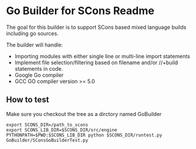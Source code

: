# Go Builder for SCons Readme

The goal for this builder is to support SCons based mixed language builds including go sources.

The builder will handle:

* Importing modules with either single line or multi-line import statements
* Implement file selection/filtering based on filename and/or //+build statements in code.
* Google Go compiler
* GCC GO compiler version >= 5.0


## How to test
Make sure you checkout the tree as a dirctory named GoBuilder
```
export SCONS_DIR=/path_to_scons
export SCONS_LIB_DIR=$SCONS_DIR/src/engine
PYTHONPATH=$PWD:$SCONS_LIB_DIR python $SCONS_DIR/runtest.py   GoBuilder/SConsGoBuilderTest.py
```